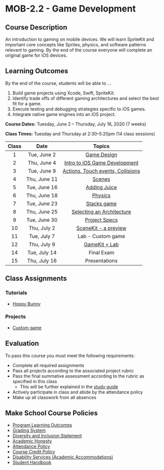 # MOB-2.2 - Game Development

## Course Description

An introduction to gaming on mobile devices. We will learn SpriteKit and important core concepts like Sprites, physics, and software patterns relevant to gaming. By the end of the course everyone will complete an original game for iOS devices.

## Learning Outcomes

By the end of the course, students will be able to ...

1. Build game projects using Xcode, Swift, SpriteKit.
2. Identify trade offs of different gaming architectures and select the best fit for a game.
3. Execute testing and debugging strategies specific to iOS games.
4. Integrate native game engines into an iOS project.

**Course Dates:** Tuesday, June 2 – Thursday, July 16, 2020 (7 weeks)

**Class Times:** Tuesday and Thursday at 2:30–5:20pm (14 class sessions)

| Class |          Date          |                 Topics                  |
|:-----:|:----------------------:|:---------------------------------------:|
|  1 |   Tue, June 2              | [Game Design]                        |
|  2 |   Thu, June 4              | [Intro to iOS Game Development]      |
|  3 |   Tue, June 9              | [Actions, Touch events, Collisions]  |
|  4 |   Thu, June 11             | [Scenes]                             |
|  5 |   Tue, June 16             | [Adding Juice]                       |
|  6 |   Thu, June 18             | [Physics]                            |
|  7 |   Tue, June 23             | [Stacks game]                        |
|  8 |   Thu, June 25             | [Selecting an Architecture]          |
|  9 |   Tue, June 30             | [Project Specs]                      |
| 10 |   Thu, July 2              | [SceneKit - a preview]               |  
| 11 |   Tue, July 7              | Lab - Custom game                    |
| 12 |   Thu, July 9              | [GameKit + Lab]                      |
| 14 |   Tue, July 14             | Final Exam                           |
| 15 |   Thu, July 16             | Presentations                        |

[Game Design]: Lessons/Game-Design/Readme.md
[Intro to iOS Game Development]: Lessons/01-Intro-iOS-Game-Development/Lesson1.md
[Actions, Touch events, Collisions]: Lessons/02-Actions/Lesson2.md
[Selecting an Architecture]: Lessons/03-Selecting-an-Architecture/Lesson3.md
[Scenes]: Lessons/04-Working-with-Scenes/Lesson4.md
[Adding Juice]: Lessons/05-Juice/Lesson5.md
[Physics]: Lessons/06-Physics/Lesson.md
[Cameras]: Lessons/07-Cameras/Lesson.md
[SceneKit - a preview]: Lessons/08-SceneKit/Lesson.md
[Project Specs]: Assignments/Project.md
[GameKit + Lab]: Lessons/09-GameKit/Lesson.md
[Stacks game]: https://www.makeschool.com/academy/track/stacks-ios-tutorial-ikq

## Class Assignments

### Tutorials

- [Hoppy Bunny](https://www.makeschool.com/academy/track/build-hoppy-bunny-with-spritekit-in-swift)

### Projects

- [Custom game](Assignments/Project.md)

## Evaluation
To pass this course you must meet the following requirements:

- Complete all required assignments
- Pass all projects according to the associated project rubric
- Pass the final summative assessment according to the rubric as specified in this class
    - This will be further explained in the [study guide](Assignments/StudyGuide.md)
- Actively participate in class and abide by the attendance policy
- Make up all classwork from all absences

## Make School Course Policies

- [Program Learning Outcomes](https://make.sc/program-learning-outcomes)
- [Grading System](https://make.sc/grading-system)
- [Diversity and Inclusion Statement](https://make.sc/diversity-and-inclusion-statement)
- [Academic Honesty](https://make.sc/academic-honesty-policy)
- [Attendance Policy](https://make.sc/attendance-policy)
- [Course Credit Policy](https://make.sc/course-credit-policy)
- [Disability Services (Academic Accommodations)](https://make.sc/disability-services)
- [Student Handbook](https://make.sc/student-handbook)

